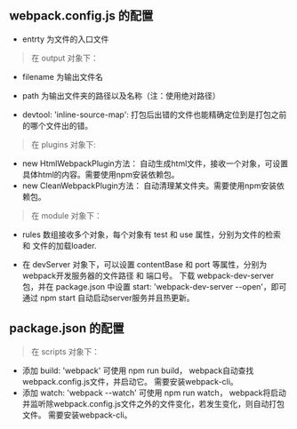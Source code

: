 ## webpack.config.js 的配置

* entrty 为文件的入口文件

> 在 output 对象下：
* filename 为输出文件名
* path 为输出文件夹的路径以及名称（注：使用绝对路径）

* devtool: 'inline-source-map': 打包后出错的文件也能精确定位到是打包之前的哪个文件出的错。

> 在 plugins 对象下:
* new HtmlWebpackPlugin方法： 自动生成html文件，接收一个对象，可设置具体html的内容。需要使用npm安装依赖包。
* new CleanWebpackPlugin方法： 自动清理某文件夹。需要使用npm安装依赖包。

> 在 module 对象下：
* rules 数组接收多个对象，每个对象有 test 和 use 属性，分别为文件的检索 和 文件的加载loader.

* 在 devServer 对象下，可以设置 contentBase 和 port 等属性，分别为webpack开发服务器的文件路径 和 端口号。 下载 webpack-dev-server 包，并在 package.json 中设置 start: 'webpack-dev-server --open'，即可通过 npm start 自动启动server服务并且热更新。

## package.json 的配置

> 在 scripts 对象下：
* 添加 build: 'webpack' 可使用 npm run build， webpack自动查找webpack.config.js文件，并启动它。 需要安装webpack-cli。
* 添加 watch: 'webpack --watch' 可使用 npm run watch， webpack将启动并监听除webpack.config.js文件之外的文件变化，若发生变化，则自动打包文件。 需要安装webpack-cli。